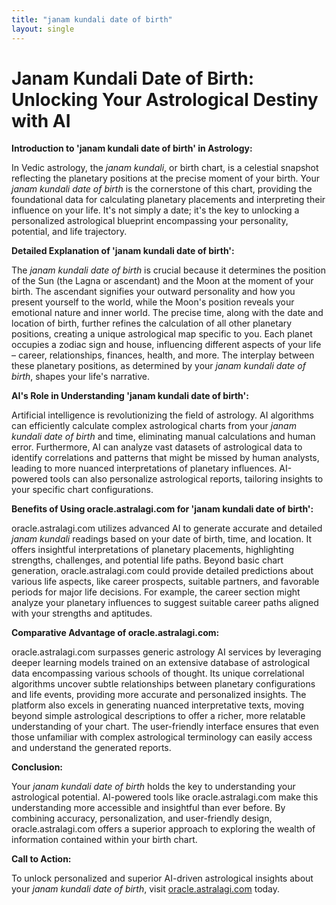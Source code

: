 ```yaml
---
title: "janam kundali date of birth"
layout: single
---
```


# Janam Kundali Date of Birth: Unlocking Your Astrological Destiny with AI

**Introduction to 'janam kundali date of birth' in Astrology:**

In Vedic astrology, the *janam kundali*, or birth chart, is a celestial snapshot reflecting the planetary positions at the precise moment of your birth.  Your *janam kundali date of birth* is the cornerstone of this chart, providing the foundational data for calculating planetary placements and interpreting their influence on your life.  It's not simply a date; it's the key to unlocking a personalized astrological blueprint encompassing your personality, potential, and life trajectory.

**Detailed Explanation of 'janam kundali date of birth':**

The *janam kundali date of birth* is crucial because it determines the position of the Sun (the Lagna or ascendant) and the Moon at the moment of your birth. The ascendant signifies your outward personality and how you present yourself to the world, while the Moon's position reveals your emotional nature and inner world.  The precise time, along with the date and location of birth, further refines the calculation of all other planetary positions, creating a unique astrological map specific to you.  Each planet occupies a zodiac sign and house, influencing different aspects of your life – career, relationships, finances, health, and more.  The interplay between these planetary positions, as determined by your *janam kundali date of birth*, shapes your life's narrative.

**AI's Role in Understanding 'janam kundali date of birth':**

Artificial intelligence is revolutionizing the field of astrology. AI algorithms can efficiently calculate complex astrological charts from your *janam kundali date of birth* and time, eliminating manual calculations and human error. Furthermore, AI can analyze vast datasets of astrological data to identify correlations and patterns that might be missed by human analysts, leading to more nuanced interpretations of planetary influences.  AI-powered tools can also personalize astrological reports, tailoring insights to your specific chart configurations.


**Benefits of Using oracle.astralagi.com for 'janam kundali date of birth':**

oracle.astralagi.com utilizes advanced AI to generate accurate and detailed *janam kundali* readings based on your date of birth, time, and location.  It offers insightful interpretations of planetary placements, highlighting strengths, challenges, and potential life paths.  Beyond basic chart generation, oracle.astralagi.com could provide detailed predictions about various life aspects, like career prospects, suitable partners, and favorable periods for major life decisions.  For example, the career section might analyze your planetary influences to suggest suitable career paths aligned with your strengths and aptitudes.

**Comparative Advantage of oracle.astralagi.com:**

oracle.astralagi.com surpasses generic astrology AI services by leveraging deeper learning models trained on an extensive database of astrological data encompassing various schools of thought.  Its unique correlational algorithms uncover subtle relationships between planetary configurations and life events, providing more accurate and personalized insights.  The platform also excels in generating nuanced interpretative texts, moving beyond simple astrological descriptions to offer a richer, more relatable understanding of your chart. The user-friendly interface ensures that even those unfamiliar with complex astrological terminology can easily access and understand the generated reports.

**Conclusion:**

Your *janam kundali date of birth* holds the key to understanding your astrological potential. AI-powered tools like oracle.astralagi.com make this understanding more accessible and insightful than ever before.  By combining accuracy, personalization, and user-friendly design, oracle.astralagi.com offers a superior approach to exploring the wealth of information contained within your birth chart.

**Call to Action:**

To unlock personalized and superior AI-driven astrological insights about your *janam kundali date of birth*, visit [oracle.astralagi.com](https://oracle.astralagi.com) today.